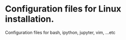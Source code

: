 # Configuration files for Linux installation.
Configuration files for bash, ipython, jupyter, vim, ...etc
